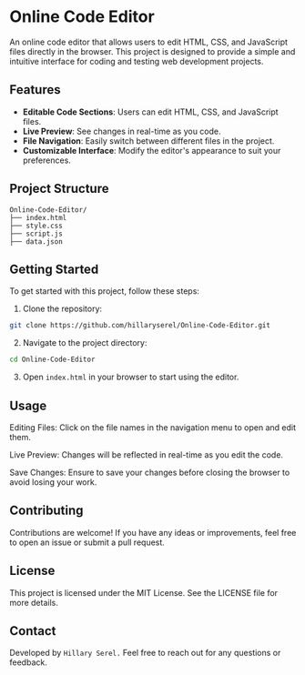 # Online Code Editor

An online code editor that allows users to edit HTML, CSS, and JavaScript files directly in the browser. This project is designed to provide a simple and intuitive interface for coding and testing web development projects.

## Features

- **Editable Code Sections**: Users can edit HTML, CSS, and JavaScript files.
- **Live Preview**: See changes in real-time as you code.
- **File Navigation**: Easily switch between different files in the project.
- **Customizable Interface**: Modify the editor's appearance to suit your preferences.

## Project Structure

```plaintext
Online-Code-Editor/
├── index.html
├── style.css
├── script.js
├── data.json
```
## Getting Started
To get started with this project, follow these steps:

1. Clone the repository:

```bash
git clone https://github.com/hillaryserel/Online-Code-Editor.git
```
2. Navigate to the project directory:

```bash
cd Online-Code-Editor
```
3. Open ```index.html``` in your browser to start using the editor.

## Usage
Editing Files: Click on the file names in the navigation menu to open and edit them.

Live Preview: Changes will be reflected in real-time as you edit the code.

Save Changes: Ensure to save your changes before closing the browser to avoid losing your work.

## Contributing
Contributions are welcome! If you have any ideas or improvements, feel free to open an issue or submit a pull request.

## License
This project is licensed under the MIT License. See the LICENSE file for more details.

## Contact
Developed by ```Hillary Serel.``` Feel free to reach out for any questions or feedback.
